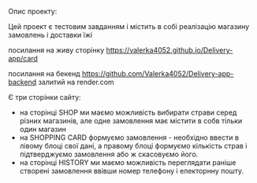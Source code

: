 Опис проекту:


Цей проект є тестовим завданням і містить в собі реалізацію магазину замовлень і доставки їжі


посилання на живу сторінку https://valerka4052.github.io/Delivery-app/card


посилання на бекенд https://github.com/Valerka4052/Delivery-app-backend залитий на render.com


Є три сторінки сайту:
- на сторінці SHOP ми маємо можливість вибирати страви серед різних магазинів, але одне замовлення має містити в собв тільки один магазин
- на SHOPPING CARD формуємо замовлення - необхідно ввести в лівому блоці свої дані, а правому блоці формуємо кількість страв і підтверджуємо замовлення або ж скасовуємо його.
- на сторінці HISTORY ми маємо можливість переглядати раніше створені замовлення ввівши номер телефону і електорнну пошту.

